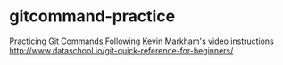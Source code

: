 # gitcommand-practice
Practicing Git Commands
Following Kevin Markham's video instructions
http://www.dataschool.io/git-quick-reference-for-beginners/
